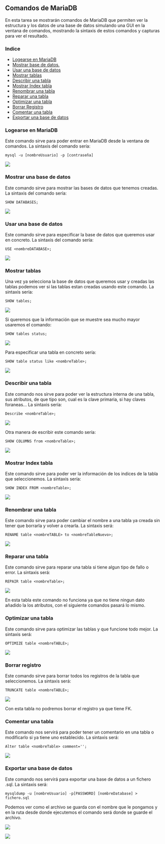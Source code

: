 ## Comandos de MariaDB ##
En esta tarea se mostrarán comandos de MariaDB que permiten ver la estructura y los datos de una base de datos simulando una GUI en la ventana de comandos, mostrando la sintaxis de estos comandos y capturas para ver el resultado.

### Indice ###
- [Logearse en MariaDB](#LOGIN)
- [Mostrar base de datos.](#SHOWBDD)
- [Usar una base de datos](#USE)
- [Mostrar tablas](#SHOWT)
- [Describir una tabla](#DESC)
- [Mostrar Index tabla](#INDEX)
- [Renombrar una tabla](#RENAME)
- [Reparar una tabla](#REPAIR)
- [Optimizar una tabla](#OPTI)
- [Borrar Registro](#TRUN)
- [Comentar una tabla](#COMMENT)
- [Exportar una base de datos](#EXPORT)

### Logearse en MariaDB <a name="LOGIN"></a>
Este comando sirve para poder entrar en MariaDB desde la ventana de comandos. La sintaxis del comando sería:
	
	mysql -u [nombreUsuario] -p [contraseña]
![](Img/Comandos-1.PNG)

### Mostrar una base de datos <a name="SHOWBDD"></a> ###
Este comando sirve para mostrar las bases de datos que tenemos creadas. La sintaxis del comando sería:

	SHOW DATABASES;
![](Img/Comandos-2.PNG)

### Usar una base de datos <a name="USE"></a> ###
Este comando sirve para especificar la base de datos que queremos usar en concreto. La sintaxis del comando sería:

	USE <nombreDATABASE>;
![](Img/Comandos-3.PNG)

### Mostrar tablas <a name="SHOWT"></a> ###
Una vez ya selecciona la base de datos que queremos usar y creadas las tablas podemos ver si las tablas estan creadas usando este comando. La sintaxis sería:

	SHOW tables;
![](Img/Comandos-4.PNG)

Si queremos que la información que se muestre sea mucho mayor usaremos el comando:

	SHOW tables status;
![](Img/Comandos-9.PNG)

Para especificar una tabla en concreto sería:

	SHOW table status like <nombreTable>;
![](Img/Comandos-10.PNG)

### Describir una tabla <a name="DESC"></a> ###
Este comando nos sirve para poder ver la estructura interna de una tabla, sus atributos, de que tipo son, cual es la clave primaria, si hay claves foraneas... La sintaxis sería:

	Describe <nombreTable>;
![](Img/Comandos-5.PNG)

Otra manera de escribir este comando sería:

	SHOW COLUMNS from <nombreTable>;
![](Img/Comandos-11.PNG)

### Mostrar Index tabla <a name="INDEX"></a> ###
Este comando sirve para poder ver la información de los indices de la tabla que seleccionemos. La sintaxis sería:

	SHOW INDEX FROM <nombreTable>;
![](Img/Comandos-6.PNG)

### Renombrar una tabla <a name="RENAME"></a> ###
Este comando sirve para poder cambiar el nombre a una tabla ya creada sin tener que borrarla y volver a crearla. La sintaxis será:

	RENAME table <nombreTABLE> to <nombreTableNuevo>;
![](Img/Comandos-12.PNG)

### Reparar una tabla <a name="REPAIR"></a> ###
Este comando sirve para reparar una tabla si tiene algun tipo de fallo o error. La sintaxis será:
	
	REPAIR table <nombreTable>;
![](Img/Comandos-13.PNG)

En esta tabla este comando no funciona ya que no tiene ningun dato añadido la los atributos, con el siguiente comandos pasará lo mismo.
### Optimizar una tabla <a name="OPTI"></a> ###
Este comando sirve para optimizar las tablas y que funcione todo mejor. La sintaxis será:

	OPTIMIZE table <nombreTABLE>;
![](Img/Comandos-14.PNG)

### Borrar registro <a name="TRUN"></a> ###
Este comando sirve para borrar todos los registros de la tabla que seleccionemos. La sintaxis será:

	TRUNCATE table <nombreTABLE>;
![](Img/Comandos-15.PNG)

Con esta tabla no podremos borrar el registro ya que tiene FK.

### Comentar una tabla <a name="COMMENT"></a> ###
Este comando nos servirá para poder tener un comentario en una tabla o modificarlo si ya tiene uno establecido. La sintaxis será:

	Alter table <nombreTable> comment='';
![](Img/Comandos-16.PNG)

### Exportar una base de datos <a name="EXPORT"></a> ###
Este comando nos servirá para exportar una base de datos a un fichero .sql. La sintaxis será:

	mysqldump -u [nombreUsuario] -p[PASSWORD] [nombreDatabase] > fichero.sql
Podemos ver como el archivo se guarda con el nombre que le pongamos y en la ruta desde donde ejecutemos el comando será donde se guarde el archivo.

![](Img/Comandos-7.PNG) 

![](Img/Comandos-8.PNG)

